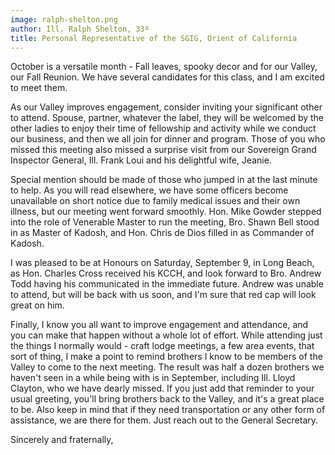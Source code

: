 ```yaml
---
image: ralph-shelton.png
author: Ill. Ralph Shelton, 33º
title: Personal Representative of the SGIG, Orient of California 
---
```


October is a versatile month - Fall leaves, spooky decor and for our Valley, our Fall Reunion. We have several candidates for this class, and I am excited to meet them.

As our Valley improves engagement, consider inviting your significant other to attend. Spouse, partner, whatever the label, they will be welcomed by the other ladies to enjoy their time of fellowship and activity while we conduct our business, and then we all join for dinner and program. Those of you who missed this meeting also missed a surprise visit from our Sovereign Grand Inspector General, Ill. Frank Loui and his delightful wife, Jeanie.

Special mention should be made of those who jumped in at the last minute to help. As you will read elsewhere, we have some officers become unavailable on short notice due to family medical issues and their own illness, but our meeting went forward smoothly. Hon. Mike Gowder stepped into the role of Venerable Master to run the meeting, Bro. Shawn Bell stood in as Master of Kadosh, and Hon. Chris de Dios filled in as Commander of Kadosh.

I was pleased to be at Honours on Saturday, September 9, in Long Beach, as Hon. Charles Cross received his KCCH, and look forward to Bro. Andrew Todd having his communicated in the immediate future. Andrew was unable to attend, but will be back with us soon, and I'm sure that red cap will look great on him.

Finally, I know you all want to improve engagement and attendance, and you can make that happen without a whole lot of effort. While attending just the things I normally would - craft lodge meetings, a few area events, that sort of thing, I make a point to remind brothers I know to be members of the Valley to come to the next meeting. The result was half a dozen brothers we haven't seen in a while being with is in September, including Ill. Lloyd Clayton, who we have dearly missed. If you just add that reminder to your usual greeting, you'll bring brothers back to the Valley, and it's a great place to be. Also keep in mind that if they need transportation or any other form of assistance, we are there for them. Just reach out to the General Secretary.

Sincerely and fraternally,